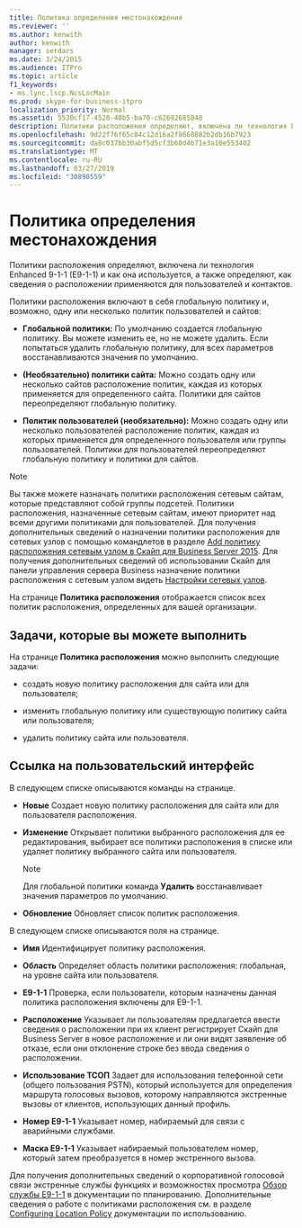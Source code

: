 ```yaml
---
title: Политика определения местонахождения
ms.reviewer: ''
ms.author: kenwith
author: kenwith
manager: serdars
ms.date: 3/24/2015
ms.audience: ITPro
ms.topic: article
f1_keywords:
- ms.lync.lscp.NcsLocMain
ms.prod: skype-for-business-itpro
localization_priority: Normal
ms.assetid: 5530cf17-4520-40b5-ba70-c62692685048
description: Политики расположения определяют, включена ли технология Enhanced 9-1-1 (E9-1-1) и как она используется, а также определяют, как сведения о расположении применяются для пользователей и контактов.
ms.openlocfilehash: 9d22f76f65c84c12d16a2f8668882b2db16b7923
ms.sourcegitcommit: da8c037bb30abf5d5cf3b60d4b71e3a10e553402
ms.translationtype: MT
ms.contentlocale: ru-RU
ms.lasthandoff: 03/27/2019
ms.locfileid: "30898559"
---
```

# <a name="location-policy"></a>Политика определения местонахождения

Политики расположения определяют, включена ли технология Enhanced 9-1-1 (E9-1-1) и как она используется, а также определяют, как сведения о расположении применяются для пользователей и контактов.

Политики расположения включают в себя глобальную политику и, возможно, одну или несколько политик пользователей и сайтов:

- **Глобальной политики:** По умолчанию создается глобальную политику. Вы можете изменить ее, но не можете удалить. Если попытаться удалить глобальную политику, для всех параметров восстанавливаются значения по умолчанию.

- **(Необязательно) политики сайта:** Можно создать одну или несколько сайтов расположение политик, каждая из которых применяется для определенного сайта. Политики для сайтов переопределяют глобальную политику.

- **Политик пользователей (необязательно):** Можно создать одну или несколько пользователей расположение политик, каждая из которых применяется для определенного пользователя или группы пользователей. Политики для пользователей переопределяют глобальную политику и политики для сайтов.

> [!NOTE]
> Вы также можете назначать политики расположения сетевым сайтам, которые представляют собой группы подсетей. Политики расположения, назначенные сетевым сайтам, имеют приоритет над всеми другими политиками для пользователей. Для получения дополнительных сведений о назначении политики расположения для сетевых узлов с помощью командлетов в разделе [Add политику расположения сетевым узлом в Скайп для Business Server 2015](../../deploy/deploy-enterprise-voice/add-a-location-policy-to-a-network-site.md). Для получения дополнительных сведений об использовании Скайп для панели управления сервера Business назначение политики расположения с сетевым узлом видеть [Настройки сетевых узлов](https://technet.microsoft.com/library/358aa08a-c5bc-45fc-8017-19e6202f88c5.aspx).

На странице **Политика расположения** отображается список всех политик расположения, определенных для вашей организации.

## <a name="tasks-you-can-perform"></a>Задачи, которые вы можете выполнить

На странице **Политика расположения** можно выполнить следующие задачи:

- создать новую политику расположения для сайта или для пользователя;

- изменить глобальную политику или существующую политику сайта или пользователя;

- удалить политику сайта или пользователя.

## <a name="ui-reference"></a>Ссылка на пользовательский интерфейс

В следующем списке описываются команды на странице.

- **Новые** Создает новую политику расположения для сайта или для пользователя расположения.

- **Изменение** Открывает политики выбранного расположения для ее редактирования, выбирает все политики расположения в списке или удаляет политику выбранного сайта или пользователя.

    > [!NOTE]
    > Для глобальной политики команда **Удалить** восстанавливает значения параметров по умолчанию.

- **Обновление** Обновляет список политик расположения.

В следующем списке описываются поля на странице.

- **Имя** Идентифицирует политику расположения.

- **Область** Определяет область политики расположения: глобальная, на уровне сайта или пользователя.

- **E9-1-1** Проверка, если пользователи, которым назначены данная политика расположения включены для E9-1-1.

- **Расположение** Указывает ли пользователям предлагается ввести сведения о расположении при их клиент регистрирует Скайп для Business Server в новое расположение и ли они видят заявление об отказе, если они отклонение строке без ввода сведения о расположении.

- **Использование ТСОП** Задает для использования телефонной сети (общего пользования PSTN), который используется для определения маршрута голосовых вызовов, которому направляются экстренные вызовы от клиентов, использующих данный профиль.

- **Номер E9-1-1** Указывает номер, набираемый для связи с аварийными службами.

- **Маска E9-1-1** Указывает набираемый пользователем номер, который затем преобразуется в номер экстренного вызова.

Для получения дополнительных сведений о корпоративной голосовой связи экстренные службы функциях и возможностях просмотра [Обзор службы E9-1-1](https://technet.microsoft.com/library/c01e6774-bc9f-4c5b-a60b-478b7317b2b7.aspx) в документации по планированию. Дополнительные сведения о работе с политиками расположения см. в разделе [Configuring Location Policy](https://technet.microsoft.com/library/14e41bcb-ea0a-49c2-99b3-1f61fc34416d.aspx) документации по использованию.


